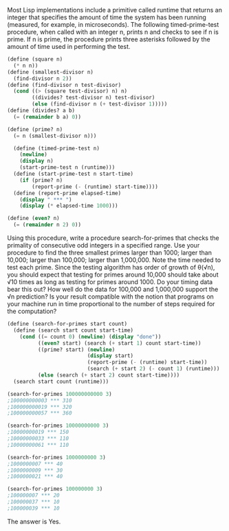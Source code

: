 Most Lisp implementations include a primitive called runtime that returns an integer that specifies the amount of time the system has been running (measured, for example, in microseconds). The following timed-prime-test procedure, when called with an integer n, prints n and checks to see if n is prime. If n is prime, the procedure prints three asterisks followed by the amount of time used in performing the test.

```scheme
(define (square n)
  (* n n))
(define (smallest-divisor n)
  (find-divisor n 2))
(define (find-divisor n test-divisor)
  (cond ((> (square test-divisor) n) n)
        ((divides? test-divisor n) test-divisor)
        (else (find-divisor n (+ test-divisor 1)))))
(define (divides? a b)
  (= (remainder b a) 0))

(define (prime? n)
  (= n (smallest-divisor n)))

  (define (timed-prime-test n)
    (newline)
    (display n)
    (start-prime-test n (runtime)))
  (define (start-prime-test n start-time)
    (if (prime? n)
        (report-prime (- (runtime) start-time))))
  (define (report-prime elapsed-time)
    (display " *** ")
    (display (* elapsed-time 1000)))

(define (even? n)
  (= (remainder n 2) 0))
```

Using this procedure, write a procedure search-for-primes that checks the primality of consecutive odd integers in a specified range. Use your procedure to find the three smallest primes larger than 1000; larger than 10,000; larger than 100,000; larger than 1,000,000. Note the time needed to test each prime. Since the testing algorithm has order of growth of θ(√n), you should expect that testing for primes around 10,000 should take about √10 times as long as testing for primes around 1000. Do your timing data bear this out? How well do the data for 100,000 and 1,000,000 support the √n prediction? Is your result compatible with the notion that programs on your machine run in time proportional to the number of steps required for the computation?

```scheme
(define (search-for-primes start count)
  (define (search start count start-time)
    (cond ((= count 0) (newline) (display "done"))
          ((even? start) (search (+ start 1) count start-time))
          ((prime? start) (newline)
                          (display start)
                          (report-prime (- (runtime) start-time))
                          (search (+ start 2) (- count 1) (runtime)))
          (else (search (+ start 2) count start-time))))
  (search start count (runtime)))

(search-for-primes 100000000000 3)
;100000000003 *** 310
;100000000019 *** 320
;100000000057 *** 360

(search-for-primes 10000000000 3)
;10000000019 *** 150
;10000000033 *** 110
;10000000061 *** 110

(search-for-primes 1000000000 3)
;1000000007 *** 40
;1000000009 *** 30
;1000000021 *** 40

(search-for-primes 100000000 3)
;100000007 *** 20
;100000037 *** 10
;100000039 *** 10
```

The answer is Yes.
